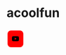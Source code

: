 # acoolfun
<!DOCTYPEhtml>
<html>
<style>
.fun {
border-radius: 8px;
border: none;
background-color: #ff0000;
text-align: center;
margin: 4px 2px;
font-size: 10px;
padding: 1px 10px;
}
.fun:focus{

border-radius: 8px;
border: none;
background-color: #cc0000;
text-align: center;
margin: 4px 2px;
font-size: 10px;
padding: 1px 10px;

</style>
<a href="https://www.youtube.com/" target="_blank">
<button class="fun">
<p><svg xmlns="http://www.w3.org/2000/svg" width="16" height="16" fill="currentColor" class="bi bi-youtube" viewBox="0 0 16 16">
  <path d="M8.051 1.999h.089c.822.003 4.987.033 6.11.335a2.01 2.01 0 0 1 1.415 1.42c.101.38.172.883.22 1.402l.01.104.022.26.008.104c.065.914.073 1.77.074 1.957v.075c-.001.194-.01 1.108-.082 2.06l-.008.105-.009.104c-.05.572-.124 1.14-.235 1.558a2.007 2.007 0 0 1-1.415 1.42c-1.16.312-5.569.334-6.18.335h-.142c-.309 0-1.587-.006-2.927-.052l-.17-.006-.087-.004-.171-.007-.171-.007c-1.11-.049-2.167-.128-2.654-.26a2.007 2.007 0 0 1-1.415-1.419c-.111-.417-.185-.986-.235-1.558L.09 9.82l-.008-.104A31.4 31.4 0 0 1 0 7.68v-.122C.002 7.343.01 6.6.064 5.78l.007-.103.003-.052.008-.104.022-.26.01-.104c.048-.519.119-1.023.22-1.402a2.007 2.007 0 0 1 1.415-1.42c.487-.13 1.544-.21 2.654-.26l.17-.007.172-.006.086-.003.171-.007A99.788 99.788 0 0 1 7.858 2h.193zM6.4 5.209v4.818l4.157-2.408L6.4 5.209z"/>
</svg></p>
</button></a>

</html>
